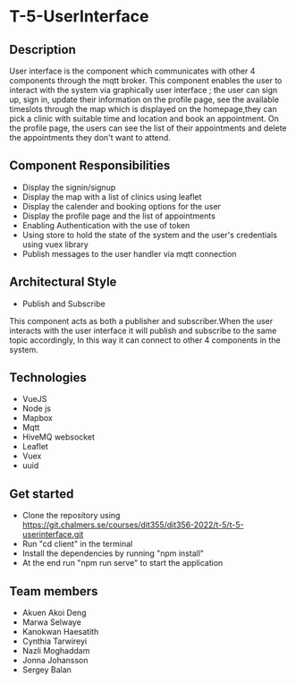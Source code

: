 # T-5-UserInterface



## Description

User interface is the component which communicates with other 4 components through the mqtt broker. This component enables the user to interact with the system via graphically user interface ; the user can sign up, sign in, update their information on the profile page, see the available timeslots through the map which is displayed on the homepage,they can pick a clinic with suitable time and location and book an appointment. On the profile page, the users can see the list of their appointments and delete the appointments they don't want to attend.


## Component Responsibilities

* Display the signin/signup
* Display the map with a list of clinics using leaflet
* Display the calender and booking options for the user
* Display the profile page and the list of appointments
* Enabling Authentication with the use of token
* Using store to hold the state of the system and the user's credentials using vuex library
* Publish messages to the user handler via mqtt connection

## Architectural Style
* Publish and Subscribe
 
This component acts as both a publisher and subscriber.When the user interacts with the user interface it will publish and subscribe to the same topic accordingly, In this way it can connect to other 4 components in the system.

## Technologies

* VueJS
* Node js
* Mapbox
* Mqtt
* HiveMQ websocket
* Leaflet
* Vuex
* uuid 

## Get started

* Clone the repository using https://git.chalmers.se/courses/dit355/dit356-2022/t-5/t-5-userinterface.git
* Run "cd client" in the terminal
* Install the dependencies by running "npm install"
* At the end run "npm run serve" to start the application


## Team members

* Akuen Akoi Deng
* Marwa Selwaye
* Kanokwan Haesatith
* Cynthia Tarwireyi
* Nazli Moghaddam
* Jonna Johansson
* Sergey Balan

